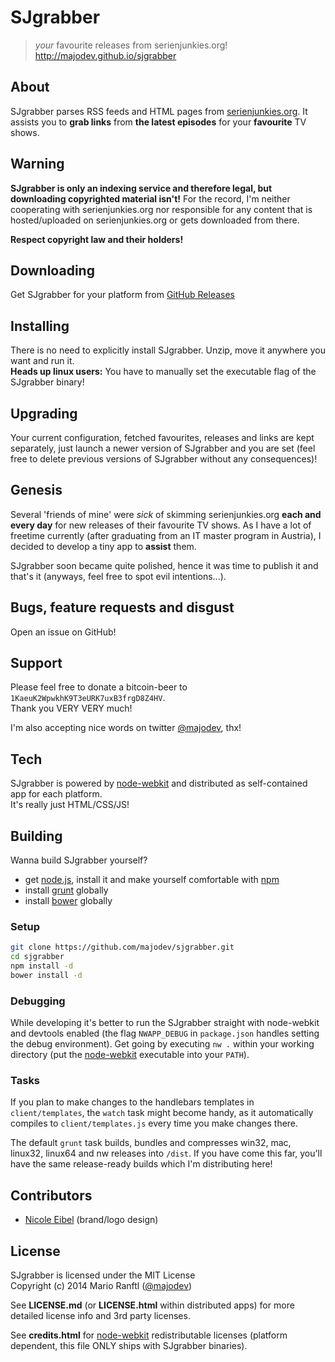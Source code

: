 # SJgrabber

> *your* favourite releases from serienjunkies.org!  
> http://majodev.github.io/sjgrabber

## About
SJgrabber parses RSS feeds and HTML pages from [serienjunkies.org](http://serienjunkies.org/). 
It assists you to **grab links** from **the latest episodes** for your **favourite** TV shows.

## Warning
**SJgrabber is only an indexing service and therefore legal, but downloading copyrighted material isn't!** For the record, I'm neither cooperating with serienjunkies.org nor responsible for any content that is hosted/uploaded on serienjunkies.org or gets downloaded from there.  

**Respect copyright law and their holders!**

## Downloading
Get SJgrabber for your platform from [GitHub Releases](https://github.com/majodev/sjgrabber/releases)

## Installing
There is no need to explicitly install SJgrabber. Unzip, move it anywhere you want and run it.  
**Heads up linux users:** You have to manually set the executable flag of the SJgrabber binary!

## Upgrading
Your current configuration, fetched favourites, releases and links are kept separately, just launch a newer version of SJgrabber and you are set (feel free to delete previous versions of SJgrabber without any consequences)!

## Genesis
Several 'friends of mine' were *sick* of skimming serienjunkies.org **each and every day** for new releases of their favourite TV shows. As I have a lot of freetime currently (after graduating from an IT master program in Austria), I decided to develop a tiny app to **assist** them. 

SJgrabber soon became quite polished, hence it was time to publish it and that's it (anyways, feel free to spot evil intentions...).

## Bugs, feature requests and disgust
Open an issue on GitHub!

## Support
Please feel free to donate a bitcoin-beer to `1KaeuK2WpwkhK9T3eURK7uxB3frgD8Z4HV`.  
Thank you VERY VERY much!

I'm also accepting nice words on twitter [@majodev](https://twitter.com/majodev), thx!

## Tech
SJgrabber is powered by [node-webkit](https://github.com/rogerwang/node-webkit) and distributed as self-contained app for each platform.  
It's really just HTML/CSS/JS!

## Building
Wanna build SJgrabber yourself?
* get [node.js](http://nodejs.org/), install it and make yourself comfortable with [npm](https://www.npmjs.org/)
* install [grunt](http://gruntjs.com/) globally
* install [bower](http://bower.io/) globally

### Setup
```bash
git clone https://github.com/majodev/sjgrabber.git
cd sjgrabber
npm install -d
bower install -d
```

### Debugging
While developing it's better to run the SJgrabber straight with node-webkit and devtools enabled (the flag `NWAPP_DEBUG` in `package.json` handles setting the debug environment). Get going by executing `nw .` within your working directory (put the [node-webkit](https://github.com/rogerwang/node-webkit) executable into your `PATH`).

### Tasks
If you plan to make changes to the handlebars templates in `client/templates`, the `watch` task might become handy, as it automatically compiles to `client/templates.js` every time you make changes there.

The default `grunt` task builds, bundles and compresses win32, mac, linux32, linux64 and nw releases into `/dist`. If you have come this far, you'll have the same release-ready builds which I'm distributing here!

## Contributors
* [Nicole Eibel](http://nicoleeibel.at/) (brand/logo design)

## License
SJgrabber is licensed under the MIT License  
Copyright (c) 2014 Mario Ranftl ([@majodev](https://twitter.com/majodev))

See **LICENSE.md** (or **LICENSE.html** within distributed apps) for more detailed license info and 3rd party licenses.

See **credits.html** for [node-webkit](https://github.com/rogerwang/node-webkit) redistributable licenses (platform dependent, this file ONLY ships with SJgrabber binaries).